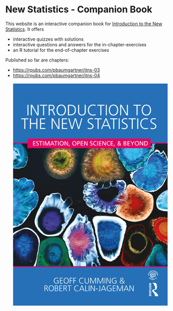 # New Statistics - Companion Book

This website is an interactive companion book for [Introduction to the New Statistics](https://www.routledgetextbooks.com/textbooks/9781138825529/). It offers 

+ interactive quizzes with solutions
+ interactive questions and answers for the in-chapter-exercises
+ an R tutorial for the end-of-chapter exercises 


Published so far are chapters:

* https://rpubs.com/pbaumgartner/itns-03
* https://rpubs.com/pbaumgartner/itns-04
<br /><br />
![Book cover for "Introduction to the New Statistics"](https://github.com/petzi53/new-statistics/blob/master/img/cover-new-statistics-min.png)
